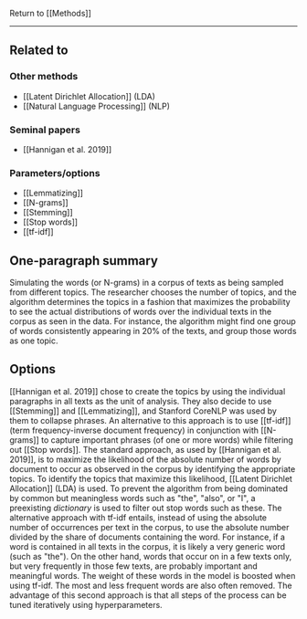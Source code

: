 Return to [[Methods]]

---

## Related to

### Other methods
* [[Latent Dirichlet Allocation]] (LDA)
* [[Natural Language Processing]] (NLP)

### Seminal papers
* [[Hannigan et al. 2019]]

### Parameters/options
* [[Lemmatizing]]
* [[N-grams]]
* [[Stemming]]
* [[Stop words]]
* [[tf-idf]]

## One-paragraph summary
Simulating the words (or N-grams) in a corpus of texts as being sampled from different topics. The researcher chooses the number of topics, and the algorithm determines the topics in a fashion that maximizes the probability to see the actual distributions of words over the individual texts in the corpus as seen in the data. For instance, the algorithm might find one group of words consistently appearing in 20% of the texts, and group those words as one topic.

## Options
[[Hannigan et al. 2019]] chose to create the topics by using the individual paragraphs in all texts as the unit of analysis. They also decide to use [[Stemming]] and [[Lemmatizing]], and Stanford CoreNLP was used by them to collapse phrases. An alternative to this approach is to use [[tf-idf]] (term frequency-inverse document frequency) in conjunction with [[N-grams]] to capture important phrases (of one or more words) while filtering out [[Stop words]]. The standard approach, as used by [[Hannigan et al. 2019]], is to maximize the likelihood of the absolute number of words by document to occur as observed in the corpus by identifying the appropriate topics. To identify the topics that maximize this likelihood, [[Latent Dirichlet Allocation]] (LDA) is used. To prevent the algorithm from being dominated by common but meaningless words such as "the", "also", or "I", a preexisting *dictionary* is used to filter out stop words such as these. The alternative approach with tf-idf entails, instead of using the absolute number of occurrences per text in the corpus, to use the absolute number divided by the share of documents containing the word. For instance, if a word is contained in all texts in the corpus, it is likely a very generic word (such as "the"). On the other hand, words that occur on in a few texts only, but very frequently in those few texts, are probably important and meaningful words. The weight of these words in the model is boosted when using tf-idf. The most and less frequent words are also often removed. The advantage of this second approach is that all steps of the process can be tuned iteratively using hyperparameters.